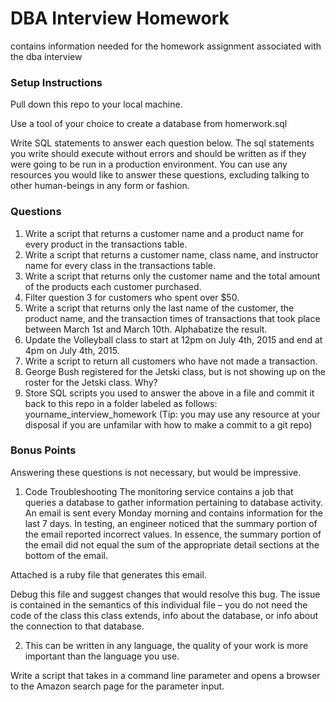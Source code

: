 # DBA Interview Homework
contains information needed for the homework assignment associated with the dba interview

### Setup Instructions
Pull down this repo to your local machine.

Use a tool of your choice to create a database from homerwork.sql 

Write SQL statements to answer each question below. The sql statements you write should execute without errors and should be written as if they were going to be run in a production environment. You can use any resources you would like to answer these questions, excluding talking to other human-beings in any form or fashion.

### Questions
1. Write a script that returns a customer name and a product name for every product in the transactions table.
2. Write a script that returns a customer name, class name, and instructor name for every class in the transactions table.
3. Write a script that returns only the customer name and the total amount of the products each customer purchased.
4. Filter question 3 for customers who spent over $50.
5. Write a script that returns only the last name of the customer, the product name, and the transaction times of transactions that took place between March 1st and March 10th. Alphabatize the result.
6. Update the Volleyball class to start at 12pm on July 4th, 2015 and end at 4pm on July 4th, 2015.
7. Write a script to return all customers who have not made a transaction.
8. George Bush registered for the Jetski class, but is not showing up on the roster for the Jetski class. Why?
9. Store SQL scripts you used to answer the above in a file and commit it back to this repo in a folder labeled as follows: yourname_interview_homework (Tip: you may use any resource at your disposal if you are unfamilar with how to make a commit to a git repo)



### Bonus Points
Answering these questions is not necessary, but would be impressive. 

1. Code Troubleshooting
The monitoring service contains a job that queries a database to gather information pertaining to database activity. An email is sent every Monday morning and contains information for the last 7 days. In testing, an engineer noticed that the summary portion of the email reported incorrect values.
In essence, the summary portion of the email did not equal the sum of the appropriate detail sections at the bottom of the email.

Attached is a ruby file that generates this email.

Debug this file and suggest changes that would resolve this bug. The issue is contained in the semantics of this individual file – you do not need the code of the class this class extends, info about the database, or info about the connection to that database.

2. This can be written in any language, the quality of your work is more important than the language you use.

Write a script that takes in a command line parameter and opens a browser to the Amazon search page for the parameter input.
